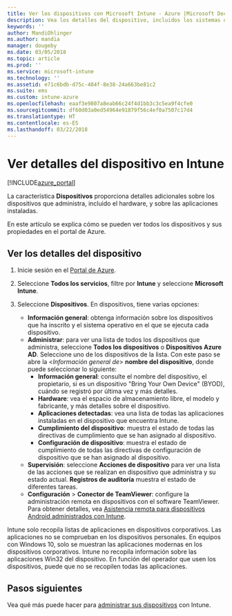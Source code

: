 ```yaml
---
title: Ver los dispositivos con Microsoft Intune - Azure |Microsoft Docs
description: Vea los detalles del dispositivo, incluidos los sistemas operativos, el espacio de almacenamiento, el fabricante y el modelo. Obtenga una lista de las aplicaciones instaladas, compruebe las directivas de cumplimiento y configure TeamViewer con Microsoft Intune en Azure. El procedimiento es similar a ver el inventario de los dispositivos que administra.
keywords: ''
author: MandiOhlinger
ms.author: mandia
manager: dougeby
ms.date: 03/05/2018
ms.topic: article
ms.prod: ''
ms.service: microsoft-intune
ms.technology: ''
ms.assetid: e71c6bdb-d75c-404f-8e38-24a663be81c2
ms.suite: ems
ms.custom: intune-azure
ms.openlocfilehash: eaaf3e9807a8eab66c24f4d1bb3c3c5ea9f4cfe0
ms.sourcegitcommit: df60d03a0ed54964e91879f56c4ef0a7507c17d4
ms.translationtype: HT
ms.contentlocale: es-ES
ms.lasthandoff: 03/22/2018
---
```

# <a name="see-device-details-in-intune"></a>Ver detalles del dispositivo en Intune

[!INCLUDE[azure_portal](./includes/azure_portal.md)]

La característica **Dispositivos** proporciona detalles adicionales sobre los dispositivos que administra, incluido el hardware, y sobre las aplicaciones instaladas. 

En este artículo se explica cómo se pueden ver todos los dispositivos y sus propiedades en el portal de Azure.

## <a name="view-your-device-details"></a>Ver los detalles del dispositivo

1. Inicie sesión en el [Portal de Azure](https://portal.azure.com).
2. Seleccione **Todos los servicios**, filtre por **Intune** y seleccione **Microsoft Intune**.
3. Seleccione **Dispositivos**. En dispositivos, tiene varias opciones:

   - **Información general**: obtenga información sobre los dispositivos que ha inscrito y el sistema operativo en el que se ejecuta cada dispositivo.
   - **Administrar**: para ver una lista de todos los dispositivos que administra, seleccione **Todos los dispositivos** o **Dispositivos Azure AD**.
    Seleccione uno de los dispositivos de la lista. Con este paso se abre la <*Información general de*> **nombre del dispositivo**, donde puede seleccionar lo siguiente:
     - **Información general**: consulte el nombre del dispositivo, el propietario, si es un dispositivo "Bring Your Own Device" (BYOD), cuándo se registró por última vez y más detalles.
     - **Hardware**: vea el espacio de almacenamiento libre, el modelo y fabricante, y más detalles sobre el dispositivo.
     - **Aplicaciones detectadas**: vea una lista de todas las aplicaciones instaladas en el dispositivo que encuentra Intune.
     - **Cumplimiento del dispositivo**: muestra el estado de todas las directivas de cumplimiento que se han asignado al dispositivo.
     - **Configuración de dispositivo**: muestra el estado de cumplimiento de todas las directivas de configuración de dispositivo que se han asignado al dispositivo.
   - **Supervisión**: seleccione **Acciones de dispositivo** para ver una lista de las acciones que se realizan en dispositivo que administra y su estado actual. **Registros de auditoría** muestra el estado de diferentes tareas.
   - **Configuración** > **Conector de TeamViewer**: configure la administración remota en dispositivos con el software TeamViewer. Para obtener detalles, vea [Asistencia remota para dispositivos Android administrados con Intune](device-profile-android-teamviewer.md).

Intune solo recopila listas de aplicaciones en dispositivos corporativos. Las aplicaciones no se comprueban en los dispositivos personales. En equipos con Windows 10, solo se muestran las aplicaciones modernas en los dispositivos corporativos. Intune no recopila información sobre las aplicaciones Win32 del dispositivo. En función del operador que usen los dispositivos, puede que no se recopilen todas las aplicaciones.

## <a name="next-steps"></a>Pasos siguientes
Vea qué más puede hacer para [administrar sus dispositivos](device-management.md) con Intune.
